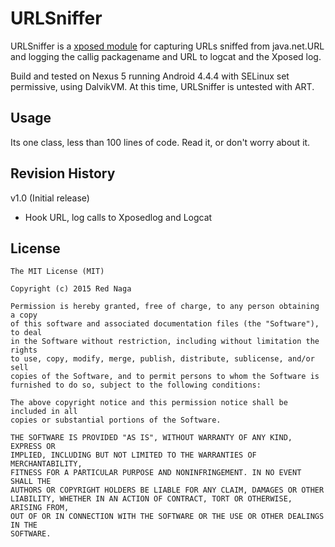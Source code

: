 # URLSniffer
URLSniffer is a [xposed module](https://github.com/rovo89/XposedInstaller) for capturing URLs sniffed from java.net.URL and logging the callig packagename and URL to logcat and the Xposed log.

Build and tested on Nexus 5 running Android 4.4.4 with SELinux set permissive, using DalvikVM. At this time, URLSniffer is untested with ART.

Usage
------
Its one class, less than 100 lines of code. Read it, or don't worry about it.


Revision History
----------------
v1.0 (Initial release)
 - Hook URL, log calls to Xposedlog and Logcat

License
-------
    The MIT License (MIT)
    
    Copyright (c) 2015 Red Naga
    
    Permission is hereby granted, free of charge, to any person obtaining a copy
    of this software and associated documentation files (the "Software"), to deal
    in the Software without restriction, including without limitation the rights
    to use, copy, modify, merge, publish, distribute, sublicense, and/or sell
    copies of the Software, and to permit persons to whom the Software is
    furnished to do so, subject to the following conditions:
    
    The above copyright notice and this permission notice shall be included in all
    copies or substantial portions of the Software.

    THE SOFTWARE IS PROVIDED "AS IS", WITHOUT WARRANTY OF ANY KIND, EXPRESS OR
    IMPLIED, INCLUDING BUT NOT LIMITED TO THE WARRANTIES OF MERCHANTABILITY,
    FITNESS FOR A PARTICULAR PURPOSE AND NONINFRINGEMENT. IN NO EVENT SHALL THE
    AUTHORS OR COPYRIGHT HOLDERS BE LIABLE FOR ANY CLAIM, DAMAGES OR OTHER
    LIABILITY, WHETHER IN AN ACTION OF CONTRACT, TORT OR OTHERWISE, ARISING FROM,
    OUT OF OR IN CONNECTION WITH THE SOFTWARE OR THE USE OR OTHER DEALINGS IN THE
    SOFTWARE.
